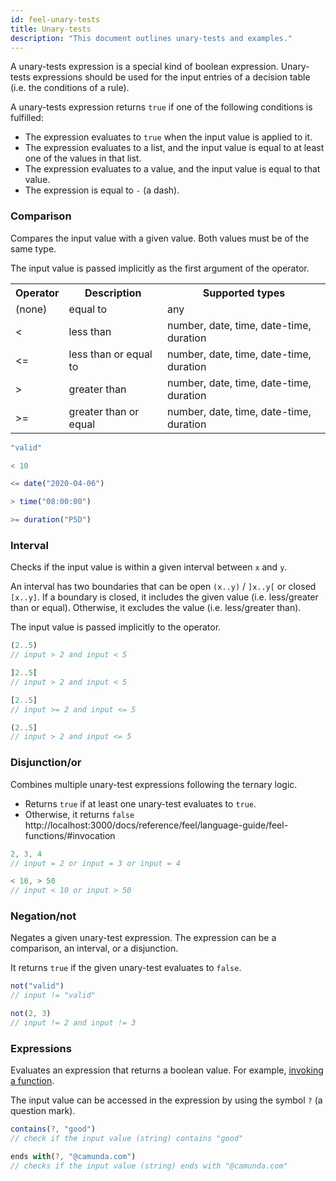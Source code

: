 ```yaml
---
id: feel-unary-tests
title: Unary-tests
description: "This document outlines unary-tests and examples."
---
```


A unary-tests expression is a special kind of boolean expression. Unary-tests expressions should be used for the input
entries of a decision table (i.e. the conditions of a rule).

A unary-tests expression returns `true` if one of the following conditions is fulfilled:

* The expression evaluates to `true` when the input value is applied to it.
* The expression evaluates to a list, and the input value is equal to at least one of the values in
  that list.
* The expression evaluates to a value, and the input value is equal to that value.
* The expression is equal to `-` (a dash).

### Comparison

Compares the input value with a given value. Both values must be of the same type.

The input value is passed implicitly as the first argument of the operator.

<table>
  <tr>
    <th>Operator</th>
    <th>Description</th>
    <th>Supported types</th>
  </tr>

  <tr>
    <td>(none)</td>
    <td>equal to</td>
    <td>any</td>
  </tr>

  <tr>
    <td>&lt;</td>
    <td>less than</td>
    <td>number, date, time, date-time, duration</td>
  </tr>

  <tr>
    <td>&lt;=</td>
    <td>less than or equal to</td>
    <td>number, date, time, date-time, duration</td>
  </tr>

  <tr>
    <td>&gt;</td>
    <td>greater than</td>
    <td>number, date, time, date-time, duration</td>
  </tr>

  <tr>
    <td>&gt;=</td>
    <td>greater than or equal</td>
    <td>number, date, time, date-time, duration</td>
  </tr>

</table>

```js
"valid"

< 10

<= date("2020-04-06")

> time("08:00:00")

>= duration("P5D")
```

### Interval

Checks if the input value is within a given interval between `x` and `y`.

An interval has two boundaries that can be open `(x..y)` / `]x..y[` or closed `[x..y]`. If a
boundary is closed, it includes the given value (i.e. less/greater than or equal). Otherwise, it
excludes the value (i.e. less/greater than).

The input value is passed implicitly to the operator.

```js
(2..5)
// input > 2 and input < 5

]2..5[
// input > 2 and input < 5

[2..5]
// input >= 2 and input <= 5

(2..5]
// input > 2 and input <= 5
```

### Disjunction/or

Combines multiple unary-test expressions following the ternary logic.

* Returns `true` if at least one unary-test evaluates to `true`.
* Otherwise, it returns `false`
  http://localhost:3000/docs/reference/feel/language-guide/feel-functions/#invocation

```js
2, 3, 4
// input = 2 or input = 3 or input = 4

< 10, > 50
// input < 10 or input > 50
```

### Negation/not

Negates a given unary-test expression. The expression can be a comparison, an interval, or a
disjunction.

It returns `true` if the given unary-test evaluates to `false`.

```js
not("valid")
// input != "valid"

not(2, 3)             
// input != 2 and input != 3 
```

### Expressions

Evaluates an expression that returns a boolean value. For example, [invoking a function](/docs/reference/feel/language-guide/feel-functions#invocation).

The input value can be accessed in the expression by using the symbol `?` (a question mark).

```js
contains(?, "good")
// check if the input value (string) contains "good"

ends with(?, "@camunda.com")
// checks if the input value (string) ends with "@camunda.com"
```
